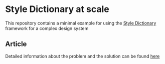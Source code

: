 # Style Dictionary at scale
This repository contains a minimal example for using the [Style Dictionary](https://amzn.github.io/style-dictionary/#/) framework for a complex design system

## Article

Detailed information about the problem and the solution can be found [here](https://medium.com/@cesarmorigaki)
